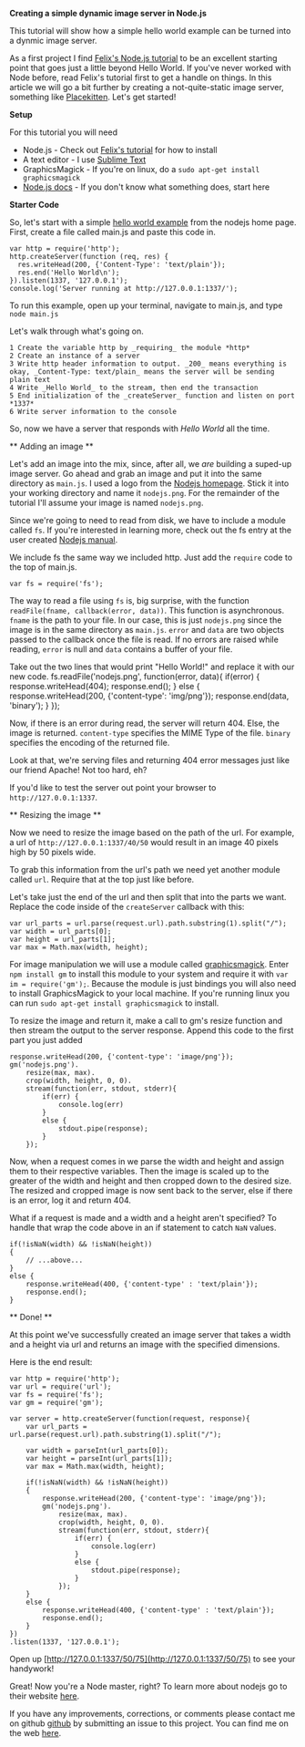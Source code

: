 **Creating a simple dynamic image server in Node.js**

This tutorial will show how a simple hello world example can be turned into a dynmic image server.

As a first project I find [Felix's Node.js tutorial](http://nodeguide.com/beginner.html#learning-javascript) to be an excellent starting point that goes just a little beyond Hello World. If you've never worked with Node before, read Felix's tutorial first to get a handle on things. In this article we will go a bit further by creating a not-quite-static image server, something like [Placekitten](http://www.placekitten.com).
Let's get started!

**Setup**

For this tutorial you will need
- Node.js - Check out [Felix's tutorial](http://nodeguide.com/beginner.html#learning-javascript) for how to install
- A text editor - I use [Sublime Text](http://www.sublimetext.com/)
- GraphicsMagick - If you're on linux, do a `sudo apt-get install graphicsmagick`
- [Node.js docs](http://nodejs.org/api/index.html) - If you don't know what something does, start here


**Starter Code**

So, let's start with a simple [hello world example](http://nodejs.org) from the nodejs home page.
First, create a file called main.js and paste this code in.

	var http = require('http');
	http.createServer(function (req, res) {
	  res.writeHead(200, {'Content-Type': 'text/plain'});
	  res.end('Hello World\n');
	}).listen(1337, '127.0.0.1');
	console.log('Server running at http://127.0.0.1:1337/');

To run this example, open up your terminal, navigate to main.js, and type `node main.js`

Let's walk through what's going on.

	1 Create the variable http by _requiring_ the module *http*
	2 Create an instance of a server
	3 Write http header information to output. _200_ means everything is okay, _Content-Type: text/plain_ means the server will be sending plain text
	4 Write _Hello World_ to the stream, then end the transaction
	5 End initialization of the _createServer_ function and listen on port *1337*
	6 Write server information to the console

So, now we have a server that responds with *Hello World* all the time.

** Adding an image **

Let's add an image into the mix, since, after all, we *are* building a suped-up image server.
Go ahead and grab an image and put it into the same directory as `main.js`. I used a logo from the [Nodejs homepage](http://nodejs.org/logos/). Stick it into your working directory and name it `nodejs.png`. For the remainder of the tutorial I'll assume your image is named `nodejs.png`.

Since we're going to need to read from disk, we have to include a module called `fs`. If you're interested in learning more, check out the fs entry at the user created [Nodejs manual](http://nodemanual.org/latest/nodejs_ref_guide/fs.html).

We include fs the same way we included http. Just add the `require` code to the top of main.js.

	var fs = require('fs');

The way to read a file using `fs` is, big surprise, with the function `readFile(fname, callback(error, data))`. This function is asynchronous.
`fname` is the path to your file. In our case, this is just `nodejs.png` since the image is in the same directory as `main.js`.
`error` and `data` are two objects passed to the callback once the file is read. If no errors are raised while reading, `error` is null and `data` contains a buffer of your file.

Take out the two lines that would print "Hello World!" and replace it with our new code.
	fs.readFile('nodejs.png', function(error, data){
		if(error) {
			response.writeHead(404);
			response.end();
		} else {
			response.writeHead(200, {'content-type': 'img/png'});
			response.end(data, 'binary');
		}
	});

Now, if there is an error during read, the server will return 404. Else, the image is returned. `content-type` specifies the MIME Type of the file. `binary` specifies the encoding of the returned file. 

Look at that, we're serving files and returning 404 error messages just like our friend Apache! Not too hard, eh?

If you'd like to test the server out point your browser to `http://127.0.0.1:1337`.

** Resizing the image ** 

Now we need to resize the image based on the path of the url. For example, a url of `http://127.0.0.1:1337/40/50` would result in an image 40 pixels high by 50 pixels wide.

To grab this information from the url's path we need yet another module called `url`. Require that at the top just like before.

Let's take just the end of the url and then split that into the parts we want. 
Replace the code inside of the `createServer` callback with this:

	var url_parts = url.parse(request.url).path.substring(1).split("/");
	var width = url_parts[0];
	var height = url_parts[1];
    var max = Math.max(width, height);


For image manipulation we will use a module called [graphicsmagick](https://github.com/aheckmann/gm). Enter `npm install gm` to install this module to your system and require it with `var im = require('gm');`. Because the module is just bindings you will also need to install GraphicsMagick to your local machine. If you're running linux you can run `sudo apt-get install graphicsmagick` to install.

To resize the image and return it, make a call to gm's resize function and then stream the output to the server response. Append this code to the first part you just added
	
	response.writeHead(200, {'content-type': 'image/png'});
    gm('nodejs.png').
        resize(max, max).
        crop(width, height, 0, 0).
        stream(function(err, stdout, stderr){
            if(err) {
                console.log(err)
            }
            else {
                stdout.pipe(response);
            }
        });

Now, when a request comes in we parse the width and height and assign them to their respective variables. Then the image is scaled up to the greater of the width and height and then cropped down to the desired size. The resized and cropped image is now sent back to the server, else if there is an error, log it and return 404.

What if a request is made and a width and a height aren't specified? To handle that wrap the code above in an if statement to catch `NaN` values.

	if(!isNaN(width) && !isNaN(height))
	{
        // ...above...
	}
    else {
        response.writeHead(400, {'content-type' : 'text/plain'});
        response.end();
    }

** Done! **

At this point we've successfully created an image server that takes a width and a height via url and returns an image with the specified dimensions. 

Here is the end result:

	var http = require('http');
	var url = require('url');
	var fs = require('fs');
	var gm = require('gm');

	var server = http.createServer(function(request, response){
		var url_parts = url.parse(request.url).path.substring(1).split("/");

		var width = parseInt(url_parts[0]);
		var height = parseInt(url_parts[1]);
	    var max = Math.max(width, height);

		if(!isNaN(width) && !isNaN(height))
		{
	        response.writeHead(200, {'content-type': 'image/png'});
	        gm('nodejs.png').
	            resize(max, max).
	            crop(width, height, 0, 0).
	            stream(function(err, stdout, stderr){
	                if(err) {
	                    console.log(err)
	                }
	                else {
	                    stdout.pipe(response);
	                }
	            });
		}
	    else {
	        response.writeHead(400, {'content-type' : 'text/plain'});
	        response.end();
	    }
	})
	.listen(1337, '127.0.0.1');

Open up [http://127.0.0.1:1337/50/75](http://127.0.0.1:1337/50/75) to see your handywork!

Great! Now you're a Node master, right? To learn more about nodejs go to their website [here](http://nodejs.org/). 

If you have any improvements, corrections, or comments please contact me on github [github](https://github.com/lalunamel) by submitting an issue to this project. You can find me on the web [here](http://codysehl.net).